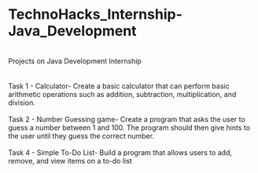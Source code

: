 # TechnoHacks_Internship-Java_Development
<br>
Projects on Java Development Internship
<br><br><br>
Task 1 - Calculator- Create a basic calculator that can perform basic arithmetic operations such as addition, subtraction, multiplication, and division.
<br><br>
Task 2 - Number Guessing game- Create a program that asks the user to guess a number between 1 and 100. The program should then give hints to the user until they guess the correct number.
<br><br>
Task 4 - Simple To-Do List- Build a program that allows users to add, remove, and view items on a to-do list
